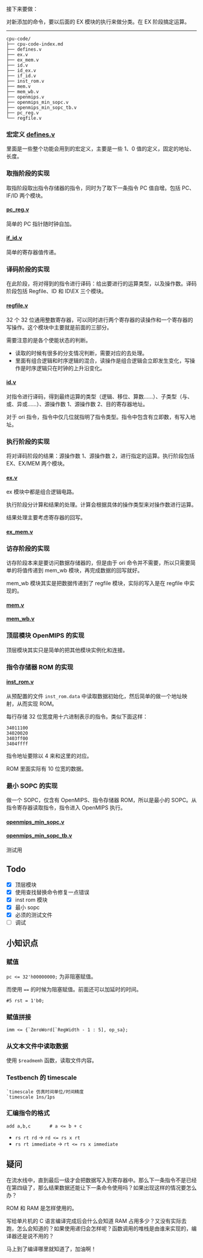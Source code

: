 接下来要做：

对新添加的命令，要以后面的 EX 模块的执行来做分类。在 EX 阶段搞定运算。

---

```
cpu-code/
├── cpu-code-index.md
├── defines.v
├── ex.v
├── ex_mem.v
├── id.v
├── id_ex.v
├── if_id.v
├── inst_rom.v
├── mem.v
├── mem_wb.v
├── openmips.v
├── openmips_min_sopc.v
├── openmips_min_sopc_tb.v
├── pc_reg.v
└── regfile.v
```



### 宏定义 [defines.v](./defines.v)

里面是一些整个功能会用到的宏定义，主要是一些 1、0 值的定义，固定的地址、长度。

### 取指阶段的实现

取指阶段取出指令存储器的指令，同时为了取下一条指令 PC 值自增。包括 PC、IF/ID 两个模块。

#### [pc_reg.v](./pc_reg.v)

简单的 PC 指针随时钟自加。

#### [if_id.v](./if_id.v)

简单的寄存器值传递。

### 译码阶段的实现

在此阶段，将对得到的指令进行译码：给出要进行的运算类型，以及操作数。译码阶段包括 Regfile、ID 和 ID\EX 三个模块。

#### [regfile.v](./regfile.v)

32 个 32 位通用整数寄存器，可以同时进行两个寄存器的读操作和一个寄存器的写操作。这个模块中主要就是前面的三部分。

需要注意的是各个使能状态的判断。

- 读取的时候有很多的分支情况判断，需要对应的去处理。
- 里面有组合逻辑和时序逻辑的混合，读操作是组合逻辑会立即发生变化，写操作是时序逻辑只在时钟的上升沿变化。

#### [id.v](./id.v)

对指令进行译码，得到最终运算的类型（逻辑、移位、算数……）、子类型（与、或、异或……）、源操作数 1、源操作数 2、目的寄存器地址。

对于 ori 指令，指令中仅几位就指明了指令类型。指令中包含有立即数，有写入地址。

### 执行阶段的实现

将对译码阶段的结果：源操作数 1、源操作数 2，进行指定的运算。执行阶段包括 EX、EX/MEM 两个模块。

#### [ex.v](./ex.v)

ex 模块中都是组合逻辑电路。

执行阶段分计算和结果的处理。计算会根据具体的操作类型来对操作数进行运算。

结果处理主要考虑寄存器的回写。

#### [ex_mem.v](./ex_mem.v)

### 访存阶段的实现

访存阶段本来是要访问数据存储器的，但是由于 ori 命令并不需要，所以只需要简单的将值传递到 mem_wb 模块，再完成数据的回写就好。

mem_wb 模块其实是把数据传递到了 regfile 模块，实际的写入是在 regfile 中实现的。

#### [mem.v](./mem.v)


#### [mem_wb.v](./mem_wb.v)

### 顶层模块 OpenMIPS 的实现

顶层模块其实只是简单的把其他模块实例化和连接。

### 指令存储器 ROM 的实现

#### [inst_rom.v](./inst_rom.v)

从预配置的文件 `inst_rom.data` 中读取数据初始化，然后简单的做一个地址映射，从而实现 ROM。

每行存储 32 位宽度用十六进制表示的指令。类似下面这样：

```
34011100
34020020
3403ff00
3404ffff
```

指令地址要除以 4 来和这里的对应。

ROM 里面实际有 10 位宽的数据。

### 最小 SOPC 的实现

做一个 SOPC，仅含有 OpenMIPS、指令存储器 ROM，所以是最小的 SOPC。从指令寄存器读取指令，指令进入 OpenMIPS 执行。

#### [openmips_min_sopc.v](./openmips_min_sopc.v)

#### [openmips_min_sopc_tb.v](./openmips_min_sopc_tb.v)

测试用

## Todo

- [X] 顶层模块
- [X] 使用查找替换命令修复一点错误
- [X] inst rom 模块
- [X] 最小 sopc
- [X] 必须的测试文件
- [ ] 调试

## 小知识点

### 赋值

`pc <= 32'h00000000;` 为非阻塞赋值。

而使用 `==` 的时候为阻塞赋值。前面还可以加延时的时间。

```
#5 rst = 1'b0;
```

### 赋值拼接

```
imm <= {`ZeroWord[`RegWidth - 1 : 5], op_sa};
```

### 从文本文件中读取数据

使用 `$readmemh` 函数，读取文件内容。

### Testbench 的 timescale

```
`timescale 仿真时间单位/时间精度
`timescale 1ns/1ps
```

### 汇编指令的格式

```
add a,b,c 		# a <= b + c
```

- `rs rt rd` -> `rd <= rs x rt`
- `rs rt immediate` -> `rt <= rs x immediate`

## 疑问

在流水线中，直到最后一级才会把数据写入到寄存器中。那么下一条指令不是已经在第四级了，那么结果数据还能让下一条命令使用吗？如果出现这样的情况要怎么办？

ROM 和 RAM 是怎样使用的。

写给单片机的 C 语言编译完成后会什么会知道 RAM 占用多少？又没有实际去跑，怎么会知道的？如果使用递归会怎样呢？函数调用的堆栈是由谁来实现的，编译器还是说不用的？

马上到了编译哪里就知道了，加油啊！
